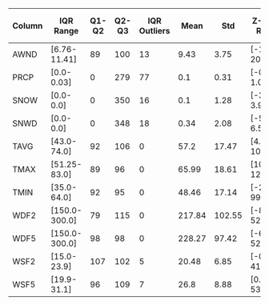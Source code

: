 | Column | IQR Range | Q1-Q2 | Q2-Q3 | IQR Outliers | Mean | Std | Z-Score Range | Z-Score Inliers | Z-Score Outliers |
| --- | --- | --- | --- | --- | --- | --- | --- | --- | --- |
| AWND | [6.76-11.41] | 89 | 100 | 13 | 9.43 | 3.75 | [-1.81-20.67] | 362 | 4 |
| PRCP | [0.0-0.03] | 0 | 279 | 77 | 0.1 | 0.31 | [-0.82-1.03] | 358 | 8 |
| SNOW | [0.0-0.0] | 0 | 350 | 16 | 0.1 | 1.28 | [-3.73-3.93] | 365 | 1 |
| SNWD | [0.0-0.0] | 0 | 348 | 18 | 0.34 | 2.08 | [-5.89-6.58] | 357 | 9 |
| TAVG | [43.0-74.0] | 92 | 106 | 0 | 57.2 | 17.47 | [4.8-109.6] | 366 | 0 |
| TMAX | [51.25-83.0] | 89 | 96 | 0 | 65.99 | 18.61 | [10.17-121.81] | 366 | 0 |
| TMIN | [35.0-64.0] | 92 | 95 | 0 | 48.46 | 17.14 | [-2.95-99.87] | 366 | 0 |
| WDF2 | [150.0-300.0] | 79 | 115 | 0 | 217.84 | 102.55 | [-89.8-525.49] | 366 | 0 |
| WDF5 | [150.0-300.0] | 98 | 98 | 0 | 228.27 | 97.42 | [-63.98-520.52] | 364 | 0 |
| WSF2 | [15.0-23.9] | 107 | 102 | 5 | 20.48 | 6.85 | [-0.06-41.03] | 365 | 1 |
| WSF5 | [19.9-31.1] | 96 | 109 | 7 | 26.8 | 8.88 | [0.15-53.45] | 361 | 3 |
